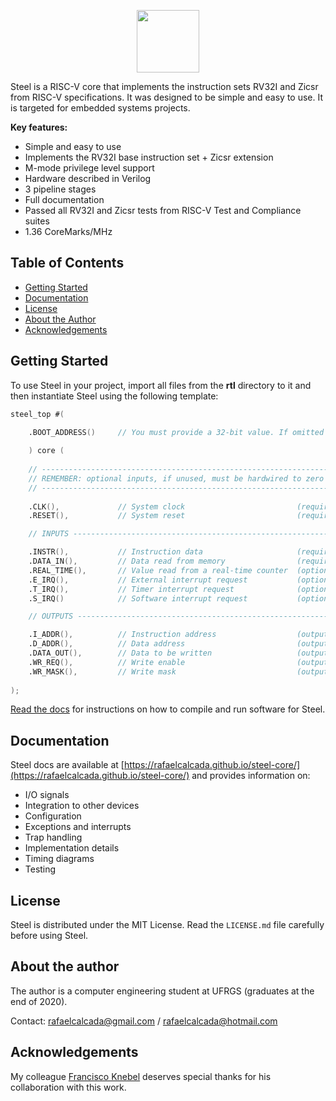 <p align="center">
  <img width="100" src="https://user-images.githubusercontent.com/22325319/85179004-38513880-b256-11ea-9a1a-4d204183bb13.png">
</p>

Steel is a RISC-V core that implements the instruction sets RV32I and Zicsr from RISC-V specifications. It was designed to be simple and easy to use. It is targeted for embedded systems projects.

**Key features:**

* Simple and easy to use
* Implements the RV32I base instruction set + Zicsr extension
* M-mode privilege level support
* Hardware described in Verilog
* 3 pipeline stages
* Full documentation
* Passed all RV32I and Zicsr tests from RISC-V Test and Compliance suites
* 1.36 CoreMarks/MHz

## Table of Contents

* [Getting Started](#getting-started)
* [Documentation](#documentation)
* [License](#license)
* [About the Author](#about-the-author)
* [Acknowledgements](#acknowledgements)

## Getting Started

To use Steel in your project, import all files from the **rtl** directory to it and then instantiate Steel using the following template:

```verilog
steel_top #(

    .BOOT_ADDRESS()     // You must provide a 32-bit value. If omitted the boot address is set to 0x00000000
    
    ) core (
    
    // -----------------------------------------------------------------------------------------------------------
    // REMEMBER: optional inputs, if unused, must be hardwired to zero
    // -----------------------------------------------------------------------------------------------------------
    
    .CLK(),             // System clock                         (required, input, 1-bit)
    .RESET(),           // System reset                         (required, input, 1-bit, synchronous, active high)

    // INPUTS ----------------------------------------------------------------------------------------------------

    .INSTR(),           // Instruction data                     (required, input, 32-bit)    
    .DATA_IN(),         // Data read from memory                (required, input, 32-bit)
    .REAL_TIME(),       // Value read from a real-time counter  (optional, input, 64-bit)
    .E_IRQ(),           // External interrupt request           (optional, active high, input, 1-bit)
    .T_IRQ(),           // Timer interrupt request              (optional, active high, input, 1-bit)
    .S_IRQ()            // Software interrupt request           (optional, active high, input, 1-bit)

    // OUTPUTS ---------------------------------------------------------------------------------------------------

    .I_ADDR(),          // Instruction address                  (output, 32-bit)
    .D_ADDR(),          // Data address                         (output, 32-bit)
    .DATA_OUT(),        // Data to be written                   (output, 32-bit)
    .WR_REQ(),          // Write enable                         (output, 1-bit)
    .WR_MASK(),         // Write mask                           (output, 4-bit)
    
);
```
[Read the docs](https://rafaelcalcada.github.io/steel-core/) for instructions on how to compile and run software for Steel.

## Documentation

Steel docs are available at [https://rafaelcalcada.github.io/steel-core/](https://rafaelcalcada.github.io/steel-core/) and provides information on:
* I/O signals
* Integration to other devices
* Configuration
* Exceptions and interrupts
* Trap handling
* Implementation details
* Timing diagrams
* Testing

## License

Steel is distributed under the MIT License. Read the `LICENSE.md` file carefully before using Steel.

## About the author

The author is a computer engineering student at UFRGS (graduates at the end of 2020).

Contact: rafaelcalcada@gmail.com / rafaelcalcada@hotmail.com

## Acknowledgements

My colleague [Francisco Knebel](https://github.com/FranciscoKnebel) deserves special thanks for his collaboration with this work.

